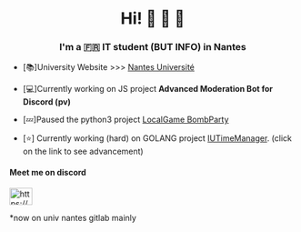<h1 align="center">Hi! 👋 🥰 🥹</h1>
<h3 align="center">I'm a 🇫🇷 IT student (BUT INFO) in Nantes</h3>

- [📚]University Website >>> [Nantes Université](https://www.univ-nantes.fr)

- [💻]Currently working on JS project **Advanced Moderation Bot for Discord (pv)**

- [💤]Paused the python3 project [LocalGame BombParty](https://github.com/NoursInDev/Bomb-Party-LocalGame)

- [⭐] Currently working (hard) on GOLANG project [IUTimeManager](https://github.com/NoursInDev/iutimemanager). (click on the link to see advancement) 

<h4 align="left">Meet me on discord</h3>
<a href="https://discord.gg/https://discord.gg/3KcSjEWNx6" target="blank"><img align="center" src="https://raw.githubusercontent.com/rahuldkjain/github-profile-readme-generator/master/src/images/icons/Social/discord.svg" alt="https://discord.gg/3KcSjEWNx6" height="30" width="40" /></a>
</p>


*now on univ nantes gitlab mainly
